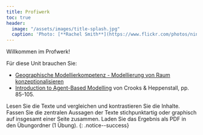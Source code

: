 ```yaml
---
title: Profiwerk 
toc: true
header:
  image: "/assets/images/title-splash.jpg"
  caption: 'Photo: [**Rachel Smith**](https://www.flickr.com/photos/ninmah/)'
---
```

Willkommen im Profwerk!
<!--more-->

Für diese Unit brauchen Sie:
* [Geographische Modellierkompetenz - Modellierung von Raum konzeptionalisieren](https://doi.org/10.1553/gw-unterricht156s19)
* [Introduction to Agent-Based Modelling](https://link.springer.com/chapter/10.1007/978-90-481-8927-4_5) von Crooks & Heppenstall, pp. 85-105. 

Lesen Sie die Texte und vergleichen und kontrastieren Sie die Inhalte. Fassen Sie die zentralen Aussagen der Texte stichpunktartig oder graphisch auf insgesamt einer Seite zusammen. Laden Sie das Ergebnis als PDF in den Übungordner (1 Übung).
{: .notice--success} 




